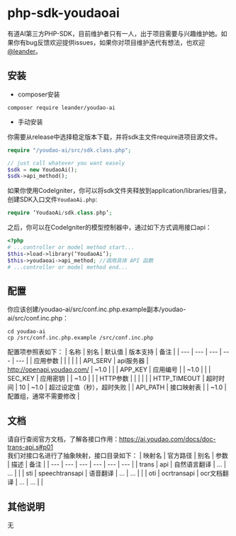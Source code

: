 # php-sdk-youdaoai

有道AI第三方PHP-SDK，目前维护者只有一人，出于项目需要与兴趣维护她。如果你有bug反馈欢迎提供issues，如果你对项目维护迭代有想法，也欢迎[@leander](mailto:leander@tchost.cn)。

## 安装  

- composer安装  

```cli
composer require leander/youdao-ai
```

- 手动安装  

你需要从release中选择稳定版本下载，并将sdk主文件require进项目源文件。

```php
require "/youdao-ai/src/sdk.class.php";

// just call whatever you want easely
$sdk = new YoudaoAi();
$sdk->api_method();
```  

如果你使用CodeIgniter，你可以将sdk文件夹释放到application/libraries/目录，创建SDK入口文件`YoudaoAi.php`:

```php
require ‘YoudaoAi/sdk.class.php’;
```

之后，你可以在CodeIgniter的模型控制器中，通过如下方式调用接口api：

```php
<?php
# ...controller or model method start...
$this->load->library(‘YoudaoAi’);
$this->youdaoai->api_method; //调用具体 API 函数
# ...controller or model method end...
```

## 配置  

你应该创建/youdao-ai/src/conf.inc.php.example副本/youdao-ai/src/conf.inc.php：

```shell
cd youdao-ai
cp /src/conf.inc.php.example /src/conf.inc.php
```

配置项参照表如下：
| 名称 | 别名 | 默认值 | 版本支持 | 备注 |
| --- | --- | --- | --- | --- |
| 应用参数 | | | | |
| API_SERV | api服务器 | <http://openapi.youdao.com/> | ~1.0 | |
| APP_KEY | 应用编号 | | ~1.0 | |
| SEC_KEY | 应用密钥 | | ~1.0 | |
| HTTP参数 | | | | |
| HTTP_TIMEOUT | 超时时间 | 10 | ~1.0 | 超过设定值（秒），超时失败 |
| API_PATH | 接口映射表 | | ~1.0 | 配置组，通常不需要修改 |

## 文档  

请自行查阅官方文档，了解各接口作用：<https://ai.youdao.com/docs/doc-trans-api.s#p01>  
我们对接口名进行了抽象映射，接口目录如下：
| 映射名 | 官方路径 | 别名 | 参数 | 描述 | 备注 |
| --- | --- | --- | --- | --- | --- |
| trans | api | 自然语言翻译 | ... | ... | |
| sti | speechtransapi | 语音翻译 | ... | ... | |
| oti | ocrtransapi | ocr文档翻译 | ... | ... | |

## 其他说明  

无